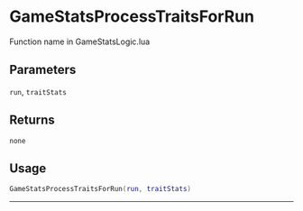 # GameStatsProcessTraitsForRun
Function name in GameStatsLogic.lua
## Parameters
`run`, `traitStats`
## Returns
`none`
## Usage
```lua
GameStatsProcessTraitsForRun(run, traitStats)
```
---
